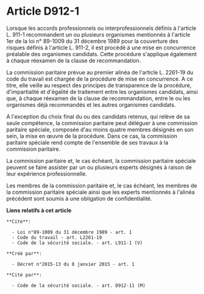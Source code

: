 # Article D912-1

Lorsque les accords professionnels ou interprofessionnels définis à l'article L. 911-1 recommandent un ou plusieurs
organismes mentionnés à l'article 1er de la loi n° 89-1009 du 31 décembre 1989 pour la couverture des risques définis à
l'article L. 911-2, il est procédé à une mise en concurrence préalable des organismes candidats. Cette procédure s'applique
également à chaque réexamen de la clause de recommandation. 

La commission paritaire prévue au premier alinéa de l'article L. 2261-19 du code du travail est chargée de la procédure de
mise en concurrence. A ce titre, elle veille au respect des principes de transparence de la procédure, d'impartialité et
d'égalité de traitement entre les organismes candidats, ainsi que, à chaque réexamen de la clause de recommandation, entre le
ou les organismes déjà recommandés et les autres organismes candidats. 

A l'exception du choix final du ou des candidats retenus, qui relève de sa seule compétence, la commission paritaire peut
déléguer à une commission paritaire spéciale, composée d'au moins quatre membres désignés en son sein, la mise en œuvre de la
procédure. Dans ce cas, la commission paritaire spéciale rend compte de l'ensemble de ses travaux à la commission paritaire. 

La commission paritaire et, le cas échéant, la commission paritaire spéciale peuvent se faire assister par un ou plusieurs
experts désignés à raison de leur expérience professionnelle. 

Les membres de la commission paritaire et, le cas échéant, les membres de la commission paritaire spéciale ainsi que les
experts mentionnés à l'alinéa précédent sont soumis à une obligation de confidentialité.

**Liens relatifs à cet article**

	**Cite**:

	  - Loi n°89-1009 du 31 décembre 1989 - art. 1
	  - Code du travail - art. L2261-19
	  - Code de la sécurité sociale. - art. L911-1 (V)

	**Créé par**:

	  - Décret n°2015-13 du 8 janvier 2015 - art. 1

	**Cité par**:

	  - Code de la sécurité sociale. - art. D912-11 (M)
